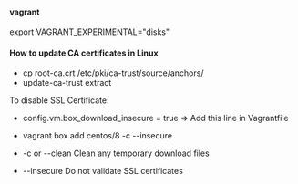 #### vagrant

export VAGRANT_EXPERIMENTAL="disks"

#### How to update CA certificates in Linux

* cp root-ca.crt /etc/pki/ca-trust/source/anchors/
* update-ca-trust extract

To disable SSL Certificate:

* config.vm.box_download_insecure = true => Add this line in Vagrantfile

* vagrant box add centos/8 -c --insecure

* -c or --clean Clean any temporary download files
* --insecure Do not validate SSL certificates
